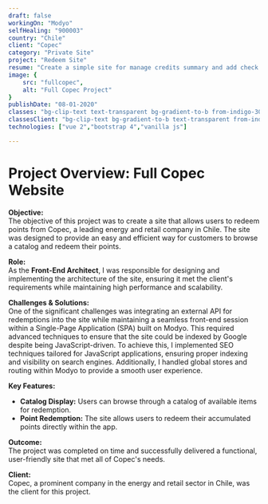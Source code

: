 ```yaml
---
draft: false
workingOn: "Modyo"
selfHealing: "900003"
country: "Chile"
client: "Copec"
category: "Private Site"
project: "Redeem Site"
resume: "Create a simple site for manage credits summary and add check credit details."
image: {
    src: "fullcopec",
    alt: "Full Copec Project"
}
publishDate: "08-01-2020"
classes: "bg-clip-text text-transparent bg-gradient-to-b from-indigo-300 to-indigo-600"
classesClient: "bg-clip-text bg-gradient-to-b text-transparent from-indigo-600 to-indigo-950"
technologies: ["vue 2","bootstrap 4","vanilla js"]

---
```


# Project Overview: Full Copec Website

**Objective:**  
The objective of this project was to create a site that allows users to redeem points from Copec, a leading energy and retail company in Chile. The site was designed to provide an easy and efficient way for customers to browse a catalog and redeem their points.

**Role:**  
As the **Front-End Architect**, I was responsible for designing and implementing the architecture of the site, ensuring it met the client's requirements while maintaining high performance and scalability.

**Challenges & Solutions:**  
One of the significant challenges was integrating an external API for redemptions into the site while maintaining a seamless front-end session within a Single-Page Application (SPA) built on Modyo. This required advanced techniques to ensure that the site could be indexed by Google despite being JavaScript-driven. To achieve this, I implemented SEO techniques tailored for JavaScript applications, ensuring proper indexing and visibility on search engines. Additionally, I handled global stores and routing within Modyo to provide a smooth user experience.

**Key Features:**  
- **Catalog Display:** Users can browse through a catalog of available items for redemption.
- **Point Redemption:** The site allows users to redeem their accumulated points directly within the app.

**Outcome:**  
The project was completed on time and successfully delivered a functional, user-friendly site that met all of Copec's needs.

**Client:**  
Copec, a prominent company in the energy and retail sector in Chile, was the client for this project.